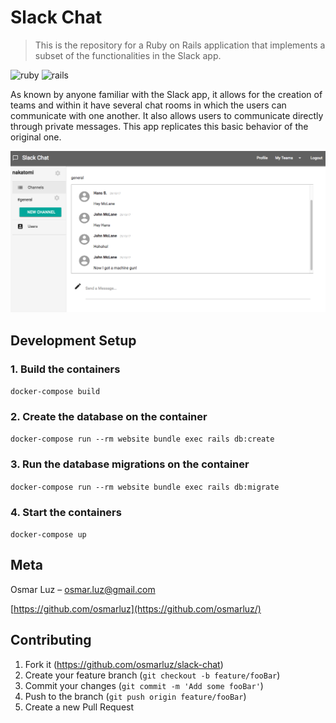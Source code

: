 # Slack Chat
> This is the repository for a Ruby on Rails application that implements a subset of the functionalities in the Slack app.

![ruby](https://img.shields.io/badge/Ruby-2.3.5-red.svg)
![rails](https://img.shields.io/badge/Rails-5.0.6-red.svg)

As known by anyone familiar with the Slack app, it allows for the creation of teams and within it have several chat rooms in which the users can communicate with one another. It also allows users to communicate directly through private messages. This app replicates this basic behavior of the original one.

![](images/team_homepage.jpg)

## Development Setup

### 1. Build the containers

`docker-compose build`

### 2. Create the database on the container

`docker-compose run --rm website bundle exec rails db:create`

### 3. Run the database migrations on the container

`docker-compose run --rm website bundle exec rails db:migrate`

### 4. Start the containers

`docker-compose up`

## Meta

Osmar Luz – osmar.luz@gmail.com

[https://github.com/osmarluz](https://github.com/osmarluz/)

## Contributing

1. Fork it (<https://github.com/osmarluz/slack-chat>)
2. Create your feature branch (`git checkout -b feature/fooBar`)
3. Commit your changes (`git commit -m 'Add some fooBar'`)
4. Push to the branch (`git push origin feature/fooBar`)
5. Create a new Pull Request